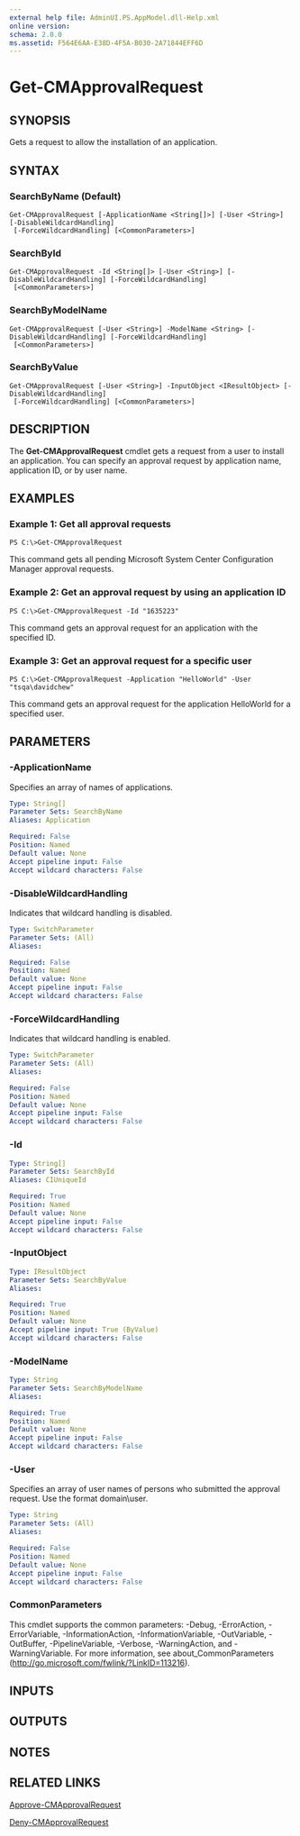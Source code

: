 ```yaml
---
external help file: AdminUI.PS.AppModel.dll-Help.xml
online version: 
schema: 2.0.0
ms.assetid: F564E6AA-E38D-4F5A-B030-2A71844EFF6D
---
```


# Get-CMApprovalRequest

## SYNOPSIS
Gets a request to allow the installation of an application.

## SYNTAX

### SearchByName (Default)
```
Get-CMApprovalRequest [-ApplicationName <String[]>] [-User <String>] [-DisableWildcardHandling]
 [-ForceWildcardHandling] [<CommonParameters>]
```

### SearchById
```
Get-CMApprovalRequest -Id <String[]> [-User <String>] [-DisableWildcardHandling] [-ForceWildcardHandling]
 [<CommonParameters>]
```

### SearchByModelName
```
Get-CMApprovalRequest [-User <String>] -ModelName <String> [-DisableWildcardHandling] [-ForceWildcardHandling]
 [<CommonParameters>]
```

### SearchByValue
```
Get-CMApprovalRequest [-User <String>] -InputObject <IResultObject> [-DisableWildcardHandling]
 [-ForceWildcardHandling] [<CommonParameters>]
```

## DESCRIPTION
The **Get-CMApprovalRequest** cmdlet gets a request from a user to install an application.
You can specify an approval request by application name, application ID, or by user name.

## EXAMPLES

### Example 1: Get all approval requests
```
PS C:\>Get-CMApprovalRequest
```

This command gets all pending Microsoft System Center Configuration Manager approval requests.

### Example 2: Get an approval request by using an application ID
```
PS C:\>Get-CMApprovalRequest -Id "1635223"
```

This command gets an approval request for an application with the specified ID.

### Example 3: Get an approval request for a specific user
```
PS C:\>Get-CMApprovalRequest -Application "HelloWorld" -User "tsqa\davidchew"
```

This command gets an approval request for the application HelloWorld for a specified user.

## PARAMETERS

### -ApplicationName
Specifies an array of names of applications.

```yaml
Type: String[]
Parameter Sets: SearchByName
Aliases: Application

Required: False
Position: Named
Default value: None
Accept pipeline input: False
Accept wildcard characters: False
```

### -DisableWildcardHandling
Indicates that wildcard handling is disabled.

```yaml
Type: SwitchParameter
Parameter Sets: (All)
Aliases: 

Required: False
Position: Named
Default value: None
Accept pipeline input: False
Accept wildcard characters: False
```

### -ForceWildcardHandling
Indicates that wildcard handling is enabled.

```yaml
Type: SwitchParameter
Parameter Sets: (All)
Aliases: 

Required: False
Position: Named
Default value: None
Accept pipeline input: False
Accept wildcard characters: False
```

### -Id


```yaml
Type: String[]
Parameter Sets: SearchById
Aliases: CIUniqueId

Required: True
Position: Named
Default value: None
Accept pipeline input: False
Accept wildcard characters: False
```

### -InputObject


```yaml
Type: IResultObject
Parameter Sets: SearchByValue
Aliases: 

Required: True
Position: Named
Default value: None
Accept pipeline input: True (ByValue)
Accept wildcard characters: False
```

### -ModelName


```yaml
Type: String
Parameter Sets: SearchByModelName
Aliases: 

Required: True
Position: Named
Default value: None
Accept pipeline input: False
Accept wildcard characters: False
```

### -User
Specifies an array of user names of persons who submitted the approval request.
Use the format domain\user.

```yaml
Type: String
Parameter Sets: (All)
Aliases: 

Required: False
Position: Named
Default value: None
Accept pipeline input: False
Accept wildcard characters: False
```

### CommonParameters
This cmdlet supports the common parameters: -Debug, -ErrorAction, -ErrorVariable, -InformationAction, -InformationVariable, -OutVariable, -OutBuffer, -PipelineVariable, -Verbose, -WarningAction, and -WarningVariable. For more information, see about_CommonParameters (http://go.microsoft.com/fwlink/?LinkID=113216).

## INPUTS

## OUTPUTS

## NOTES

## RELATED LINKS

[Approve-CMApprovalRequest](./Approve-CMApprovalRequest.md)

[Deny-CMApprovalRequest](./Deny-CMApprovalRequest.md)


